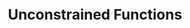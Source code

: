 ---
title: "Unconstrained Functions"
sidebar_position: 2.1.3
description: "Understanding unconstrained execution"
---